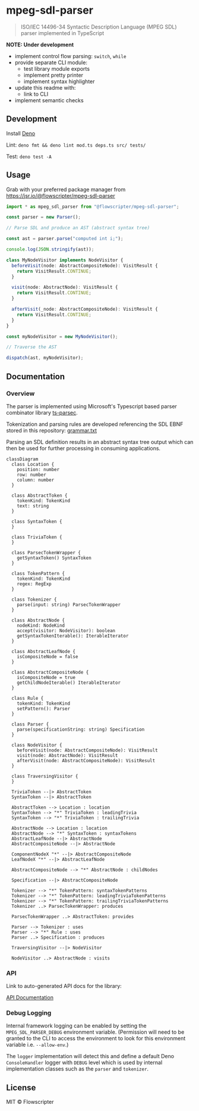 # mpeg-sdl-parser

> ISO/IEC 14496-34 Syntactic Description Language (MPEG SDL) parser implemented
> in TypeScript

**NOTE: Under development**

- implement control flow parsing: `switch`, `while`
- provide separate CLI module:
  - test library module exports
  - implement pretty printer
  - implement syntax highlighter
- update this readme with:
  - link to CLI
- implement semantic checks

## Development

Install [Deno](https://docs.deno.com/runtime/getting_started/installation/)

Lint: `deno fmt && deno lint mod.ts deps.ts src/ tests/`

Test: `deno test -A`

## Usage

Grab with your preferred package manager from
https://jsr.io/@flowscripter/mpeg-sdl-parser

```typescript
import * as mpeg_sdl_parser from "@flowscripter/mpeg-sdl-parser";

const parser = new Parser();

// Parse SDL and produce an AST (abstract syntax tree)

const ast = parser.parse("computed int i;");

console.log(JSON.stringify(ast));

class MyNodeVisitor implements NodeVisitor {
  beforeVisit(node: AbstractCompositeNode): VisitResult {
    return VisitResult.CONTINUE;
  }

  visit(node: AbstractNode): VisitResult {
    return VisitResult.CONTINUE;
  }

  afterVisit(_node: AbstractCompositeNode): VisitResult {
    return VisitResult.CONTINUE;
  }
}

const myNodeVisitor = new MyNodeVisitor();

// Traverse the AST

dispatch(ast, myNodeVisitor);
```

## Documentation

### Overview

The parser is implemented using Microsoft's Typescript based parser combinator
library [ts-parsec](https://github.com/microsoft/ts-parsec).

Tokenization and parsing rules are developed referencing the SDL EBNF stored in
this repository: [grammar.txt](grammar.txt)

Parsing an SDL definition results in an abstract syntax tree output which can
then be used for further processing in consuming applications.

```mermaid
classDiagram
  class Location {
    position: number
    row: number
    column: number
  }

  class AbstractToken {
    tokenKind: TokenKind
    text: string
  }

  class SyntaxToken {
  }

  class TriviaToken {
  }

  class ParsecTokenWrapper {
    getSyntaxToken() SyntaxToken
  }

  class TokenPattern {
    tokenKind: TokenKind
    regex: RegExp
  }

  class Tokenizer {
    parse(input: string) ParsecTokenWrapper
  }

  class AbstractNode {
    nodeKind: NodeKind
    accept(visitor: NodeVisitor): boolean
    getSyntaxTokenIterable(): IterableIterator
  }

  class AbstractLeafNode {
    isCompositeNode = false
  }

  class AbstractCompositeNode {
    isCompositeNode = true
    getChildNodeIterable() IterableIterator
  }

  class Rule {
    tokenKind: TokenKind
    setPattern(): Parser
  }
  
  class Parser {
    parse(specificationString: string) Specification
  }

  class NodeVisitor {
    beforeVisit(node: AbstractCompositeNode): VisitResult
    visit(node: AbstractNode): VisitResult
    afterVisit(node: AbstractCompositeNode): VisitResult
  }

  class TraversingVisitor {
  }

  TriviaToken --|> AbstractToken
  SyntaxToken --|> AbstractToken

  AbstractToken --> Location : location
  SyntaxToken --> "*" TriviaToken : leadingTrivia
  SyntaxToken --> "*" TriviaToken : trailingTrivia

  AbstractNode --> Location : location
  AbstractNode --> "*" SyntaxToken : syntaxTokens
  AbstractLeafNode --|> AbstractNode
  AbstractCompositeNode --|> AbstractNode

  ComponentNodeX "*" --|> AbstractCompositeNode
  LeafNodeX "*" --|> AbstractLeafNode

  AbstractCompositeNode --> "*" AbstractNode : childNodes

  Specification --|> AbstractCompositeNode

  Tokenizer --> "*" TokenPattern: syntaxTokenPatterns
  Tokenizer --> "*" TokenPattern: leadingTriviaTokenPatterns
  Tokenizer --> "*" TokenPattern: trailingTriviaTokenPatterns
  Tokenizer ..> ParsecTokenWrapper: produces

  ParsecTokenWrapper ..> AbstractToken: provides

  Parser --> Tokenizer : uses
  Parser --> "*" Rule : uses
  Parser ..> Specification : produces

  TraversingVisitor --|> NodeVisitor

  NodeVisitor ..> AbstractNode : visits
```

### API

Link to auto-generated API docs for the library:

[API Documentation](https://jsr.io/@flowscripter/mpeg-sdl-parser/doc)

### Debug Logging

Internal framework logging can be enabled by setting the `MPEG_SDL_PARSER_DEBUG`
environment variable. (Permission will need to be granted to the CLI to access
the environment to look for this environment variable i.e. `--allow-env`.)

The `logger` implementation will detect this and define a default Deno
`ConsoleHandler` logger with `DEBUG` level which is used by internal
implementation classes such as the `parser` and `tokenizer`.

## License

MIT © Flowscripter
